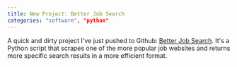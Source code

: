 ```yaml
---
title: New Project: Better Job Search
categories: "software", "python"
---
```


A quick and dirty project I've just pushed to Github: [Better Job Search](https://github.com/alexcg1/better-job-search). It's a Python script that scrapes one of the more popular job websites and returns more specific search results in a more efficient format.
